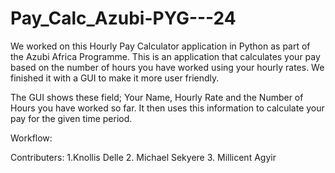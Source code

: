 # Pay_Calc_Azubi-PYG---24


We worked on this Hourly Pay Calculator application in Python as part of the Azubi Africa Programme. This is an application that calculates your pay based on the number of hours you have worked using your hourly rates. We finished it with a GUI to make it more user friendly.

The GUI shows these field; Your Name, Hourly Rate and the Number of Hours you have worked so far. It then uses this information to calculate your pay for the given time period.

Workflow:






Contributers:
1.Knollis Delle
2. Michael Sekyere
3. Millicent Agyir
